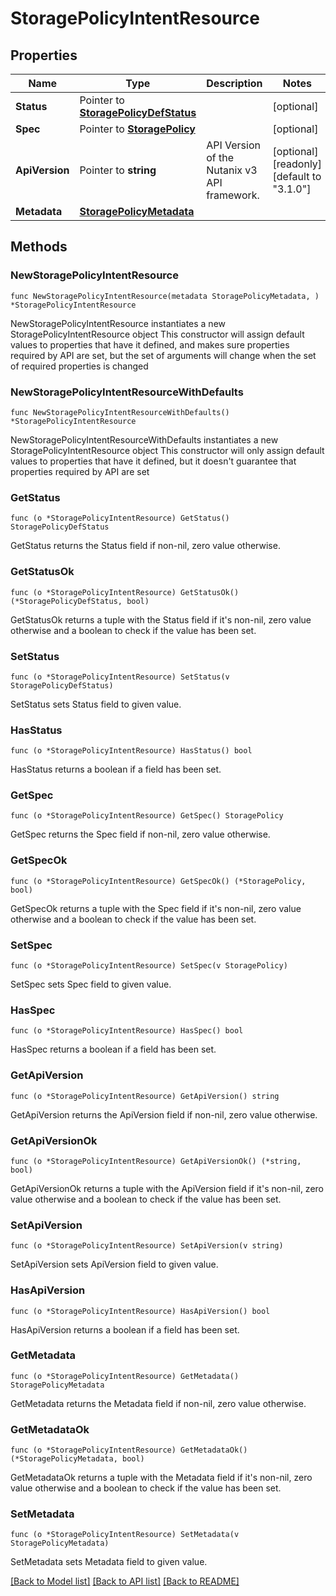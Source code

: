 # StoragePolicyIntentResource

## Properties

Name | Type | Description | Notes
------------ | ------------- | ------------- | -------------
**Status** | Pointer to [**StoragePolicyDefStatus**](StoragePolicyDefStatus.md) |  | [optional] 
**Spec** | Pointer to [**StoragePolicy**](StoragePolicy.md) |  | [optional] 
**ApiVersion** | Pointer to **string** | API Version of the Nutanix v3 API framework. | [optional] [readonly] [default to "3.1.0"]
**Metadata** | [**StoragePolicyMetadata**](StoragePolicyMetadata.md) |  | 

## Methods

### NewStoragePolicyIntentResource

`func NewStoragePolicyIntentResource(metadata StoragePolicyMetadata, ) *StoragePolicyIntentResource`

NewStoragePolicyIntentResource instantiates a new StoragePolicyIntentResource object
This constructor will assign default values to properties that have it defined,
and makes sure properties required by API are set, but the set of arguments
will change when the set of required properties is changed

### NewStoragePolicyIntentResourceWithDefaults

`func NewStoragePolicyIntentResourceWithDefaults() *StoragePolicyIntentResource`

NewStoragePolicyIntentResourceWithDefaults instantiates a new StoragePolicyIntentResource object
This constructor will only assign default values to properties that have it defined,
but it doesn't guarantee that properties required by API are set

### GetStatus

`func (o *StoragePolicyIntentResource) GetStatus() StoragePolicyDefStatus`

GetStatus returns the Status field if non-nil, zero value otherwise.

### GetStatusOk

`func (o *StoragePolicyIntentResource) GetStatusOk() (*StoragePolicyDefStatus, bool)`

GetStatusOk returns a tuple with the Status field if it's non-nil, zero value otherwise
and a boolean to check if the value has been set.

### SetStatus

`func (o *StoragePolicyIntentResource) SetStatus(v StoragePolicyDefStatus)`

SetStatus sets Status field to given value.

### HasStatus

`func (o *StoragePolicyIntentResource) HasStatus() bool`

HasStatus returns a boolean if a field has been set.

### GetSpec

`func (o *StoragePolicyIntentResource) GetSpec() StoragePolicy`

GetSpec returns the Spec field if non-nil, zero value otherwise.

### GetSpecOk

`func (o *StoragePolicyIntentResource) GetSpecOk() (*StoragePolicy, bool)`

GetSpecOk returns a tuple with the Spec field if it's non-nil, zero value otherwise
and a boolean to check if the value has been set.

### SetSpec

`func (o *StoragePolicyIntentResource) SetSpec(v StoragePolicy)`

SetSpec sets Spec field to given value.

### HasSpec

`func (o *StoragePolicyIntentResource) HasSpec() bool`

HasSpec returns a boolean if a field has been set.

### GetApiVersion

`func (o *StoragePolicyIntentResource) GetApiVersion() string`

GetApiVersion returns the ApiVersion field if non-nil, zero value otherwise.

### GetApiVersionOk

`func (o *StoragePolicyIntentResource) GetApiVersionOk() (*string, bool)`

GetApiVersionOk returns a tuple with the ApiVersion field if it's non-nil, zero value otherwise
and a boolean to check if the value has been set.

### SetApiVersion

`func (o *StoragePolicyIntentResource) SetApiVersion(v string)`

SetApiVersion sets ApiVersion field to given value.

### HasApiVersion

`func (o *StoragePolicyIntentResource) HasApiVersion() bool`

HasApiVersion returns a boolean if a field has been set.

### GetMetadata

`func (o *StoragePolicyIntentResource) GetMetadata() StoragePolicyMetadata`

GetMetadata returns the Metadata field if non-nil, zero value otherwise.

### GetMetadataOk

`func (o *StoragePolicyIntentResource) GetMetadataOk() (*StoragePolicyMetadata, bool)`

GetMetadataOk returns a tuple with the Metadata field if it's non-nil, zero value otherwise
and a boolean to check if the value has been set.

### SetMetadata

`func (o *StoragePolicyIntentResource) SetMetadata(v StoragePolicyMetadata)`

SetMetadata sets Metadata field to given value.



[[Back to Model list]](../README.md#documentation-for-models) [[Back to API list]](../README.md#documentation-for-api-endpoints) [[Back to README]](../README.md)


